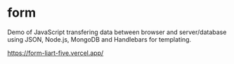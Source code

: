 # form
Demo of JavaScript transfering data between browser and server/database using JSON, Node.js, MongoDB and Handlebars for templating.

https://form-liart-five.vercel.app/
